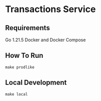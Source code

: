 # Transactions Service

## Requirements
Go 1.21.5
Docker and Docker Compose

## How To Run
```
make prodlike
```

## Local Development
```
make local
```
